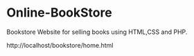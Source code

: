 # Online-BookStore
Bookstore Website for selling books using HTML,CSS and PHP.

http://localhost/bookstore/home.html
